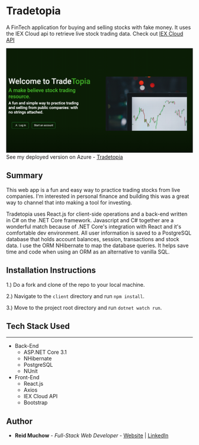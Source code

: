# Tradetopia

A FinTech application for buying and selling stocks with fake money. It uses the IEX Cloud api to retrieve live stock trading data. Check out [IEX Cloud API](https://iexcloud.io/docs/api/)

![](API/client/src/images/tradetopia.png)
See my deployed version on Azure - [Tradetopia](https://tradetopia.azurewebsites.net)

## Summary

This web app is a fun and easy way to practice trading stocks from live companies. I'm interested in personal finance and building this was a great way to channel that into making a tool for investing. 

Tradetopia uses React.js for client-side operations and a back-end written in C# on the .NET Core framework. Javascript and C# together are a wonderful match because of .NET Core's integration with React and it's comfortable dev environment. All user information is saved to a PostgreSQL database that holds account balances, session, transactions and stock data. I use the ORM NHibernate to map the database queries. It helps save time and code when using an ORM as an alternative to vanilla SQL. 


## Installation Instructions

1.) Do a fork and clone of the repo to your local machine.

2.) Navigate to the `client` directory and run `npm install`.

3.) Move to the project root directory and run `dotnet watch run`.

## Tech Stack Used
---
* Back-End
    * ASP.NET Core 3.1
    * NHibernate
    * PostgreSQL
    * NUnit
* Front-End
    * React.js
    * Axios
    * IEX Cloud API
    * Bootstrap

## Author 

* **Reid Muchow** - *Full-Stack Web Developer* - [Website](https://www.reidmuchow.com) | [LinkedIn](https://www.linkedin.com/in/reidmuchow/)

